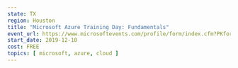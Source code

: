 ```yaml
---
state: TX
region: Houston
title: "Microsoft Azure Training Day: Fundamentals"
event_url: https://www.microsoftevents.com/profile/form/index.cfm?PKformID=0x8033866abcd
start_date: 2019-12-10
cost: FREE
topics: [ microsoft, azure, cloud ]
---
```

